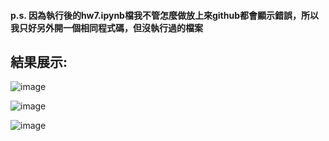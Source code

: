 #### p.s. 因為執行後的hw7.ipynb檔我不管怎麼做放上來github都會顯示錯誤，所以我只好另外開一個相同程式碼，但沒執行過的檔案

## 結果展示:
![image](https://github.com/user-attachments/assets/1db92d28-43a6-40b4-b28d-ec80f1127c49)

![image](https://github.com/user-attachments/assets/7049b6d7-bc4d-4639-979a-3007d37f3190)

![image](https://github.com/user-attachments/assets/79784934-e9e5-45ef-891f-14882f03a326)
